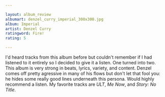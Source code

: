 ```yaml
---

layout: album_review
albumart: denzel_curry_imperial_300x300.jpg
album: Imperial
artist: Denzel Curry
ratingword: Fire!
rating: 5

---
```


I'd heard tracks from this album before but couldn't remember if I had listened to it entirely so I decided to give it a listen. One turned into two. This album is very strong in beats, lyrics, variety, and content. Denzel comes off pretty agressive in many of his flows but don't let that fool you: he hides some really good lines underneath this persona. Would highly recommend a listen. My favorite tracks are *ULT*, *Me Now*, and *Story: No Title*.
